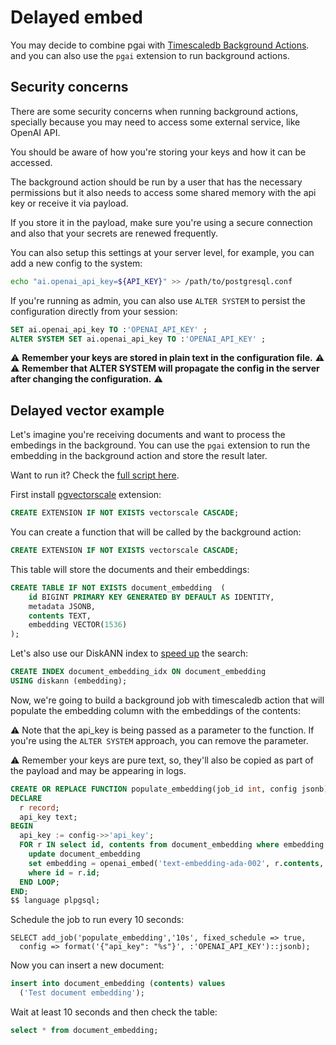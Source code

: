# Delayed embed

You may decide to combine pgai with [Timescaledb Background Actions][tsdb_actions].
and you can also use the `pgai` extension to run background actions.

## Security concerns

There are some security concerns when running background actions, specially
because you may need to access some external service, like OpenAI API.

You should be aware of how you're storing your keys and how it can be accessed.

The background action should be run by a user that has the necessary permissions
but it also needs to access some shared memory with the api key or receive it
via payload.

If you store it in the payload, make sure you're using a secure connection and
also that your secrets are renewed frequently.

You can also setup this settings at your server level, for example, you can
add a new config to the system:

```bash
echo "ai.openai_api_key=${API_KEY}" >> /path/to/postgresql.conf
```

If you're running as admin, you can also use `ALTER SYSTEM` to persist the configuration
directly from your session:

```sql
SET ai.openai_api_key TO :'OPENAI_API_KEY' ;
ALTER SYSTEM SET ai.openai_api_key TO :'OPENAI_API_KEY' ;
```

:warning: **Remember your keys are stored in plain text in the configuration file.** :warning:
:warning: **Remember that ALTER SYSTEM will propagate the config in the server
after changing the configuration.** :warning:

## Delayed vector example

Let's imagine you're receiving documents and want to process the embedings in the
background. You can use the `pgai` extension to run the embedding in the
background action and store the result later.

Want to run it? Check the [full script here][delayed_embed].

First install [pgvectorscale][pgvectorscale] extension:

```sql
CREATE EXTENSION IF NOT EXISTS vectorscale CASCADE;
```

You can create a function that will be called by the background action:

```sql
CREATE EXTENSION IF NOT EXISTS vectorscale CASCADE;
```

This table will store the documents and their embeddings:

```sql
CREATE TABLE IF NOT EXISTS document_embedding  (
    id BIGINT PRIMARY KEY GENERATED BY DEFAULT AS IDENTITY,
    metadata JSONB,
    contents TEXT,
    embedding VECTOR(1536)
);
```

Let's also use our DiskANN index to [speed up][pinecone_comparison] the search:

```sql
CREATE INDEX document_embedding_idx ON document_embedding
USING diskann (embedding);
```

Now, we're going to build a background job with timescaledb action
that will populate the embedding column with the embeddings of the contents:

:warning: Note that the api_key is being passed as a parameter to the function.
If you're using the `ALTER SYSTEM` approach, you can remove the parameter.

:warning: Remember your keys are pure text, so, they'll also be copied as part
of the payload and may be appearing in logs.

```sql
CREATE OR REPLACE FUNCTION populate_embedding(job_id int, config jsonb) returns void as $$
DECLARE
  r record;
  api_key text;
BEGIN
  api_key := config->>'api_key';
  FOR r IN select id, contents from document_embedding where embedding IS NULL LIMIT 1 FOR UPDATE SKIP LOCKED LOOP
    update document_embedding
    set embedding = openai_embed('text-embedding-ada-002', r.contents, api_key)
    where id = r.id;
  END LOOP;
END;
$$ language plpgsql;
```

Schedule the job to run every 10 seconds:

```
SELECT add_job('populate_embedding','10s', fixed_schedule => true,
  config => format('{"api_key": "%s"}', :'OPENAI_API_KEY')::jsonb);
```

Now you can insert a new document:

```sql
insert into document_embedding (contents) values
  ('Test document embedding');
```

Wait at least 10 seconds and then check the table:

```sql
select * from document_embedding;
```

[tsdb_actions]: https://docs.timescale.com/timescaledb/latest/how-to-guides/background-jobs/
[pgvectorscale]: https://github.com/timescale/pgvectorscale
[pinecone_comparison]: https://www.timescale.com/blog/pgvector-is-now-as-fast-as-pinecone-at-75-less-cost?utm_source=pgai-examples
[delayed_embed]: /examples/delayed_embed.sql
